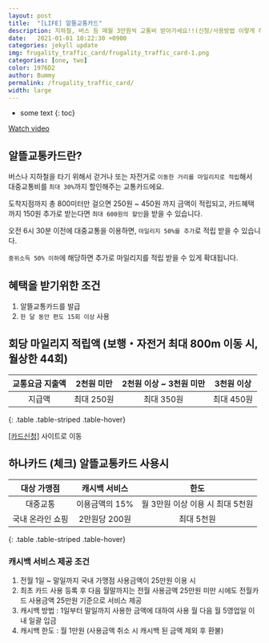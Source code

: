 ```yaml
---
layout: post
title:  "[LIFE] 알뜰교통카드"
description: 지하철, 버스 등 매월 3만원씩 교통비 받아가세요!!(신청/사용방법 이렇게 하시면 돼요)
date:   2021-01-01 10:22:30 +0900
categories: jekyll update
img: frugality_traffic_card/frugality_traffic_card-1.png
categories: [one, two]
color: 1976D2
author: Bummy
permalink: /frugality_traffic_card/
width: large
---
```


* some text
{: toc}

[Watch video](https://www.youtube.com/watch?v=YhJEyh0H-Mg)


## 알뜰교통카드란?

버스나 지하철을 타기 위해서 걷거나 또는 자전거로 ``이동한 거리를 마일리지로 적립``해서 대중교통비를 ``최대 30%``까지 할인해주는 교통카드에요.

도착지점까지 총 800미터만 걸으면 250원 ~ 450원 까지 금액이 적립되고, 카드혜택까지 150원 추가로 받는다면 ``최대 600원의 할인``을 받을 수 있습니다.

오전 6시 30분 이전에 대중교통을 이용하면, ``마일리지 50%를 추가``로 적립 받을 수 있습니다.

``중위소득 50% 이하``에 해당하면 추가로 마일리지를 적립 받을 수 있게 확대됩니다.

## 혜택을 받기위한 조건

1. 알뜰교통카드를 발급
1. ``한 달 동안 편도 15회 이상`` 사용

## 회당 마일리지 적립액 (보행・자전거 최대 800m 이동 시, 월상한 44회)

| 교통요금 지출액 | 2천원 미만 | 2천원 이상 ~ 3천원 미만 | 3천원 이상 |
| :---: | :---: | :---:| :---: |
| 지급액 | 최대 250원 | 최대 350원 | 최대 450원 |
{: .table .table-striped .table-hover}


[[카드신청]][a] 사이트로 이동

## 하나카드 (체크) 알뜰교통카드 사용시

| 대상 가맹점 | 캐시백 서비스 | 한도 |
| :---: | :---: | :---: |
| 대중교통 | 이용금액의 15% | 월 3만원 이상 이용 시 최대 5천원 |
| 국내 온라인 쇼핑 | 2만원당 200원 | 최대 5천원 |
{: .table .table-striped .table-hover}

### 캐시백 서비스 제공 조건

1. 전월 1일 ~ 말일까지 국내 가맹점 사용금액이 25만원 이용 시
1. 최초 카드 사용 등록 후 다음 월말까지는 전월 사용금액 25만원 미만 시에도 전월카드 사용금액 25만원 기준으로 서비스 제공
1. 캐시백 방법 : 1일부터 말일까지 사용한 금액에 대하여 사용 월 다음 월 5영업일 이내 일괄 입금
1. 캐시백 한도 : 월 1만원 (사용금액 취소 시 캐시백 된 금액 제외 후 환불)

[a]: https://www.alcard.kr/

<style>
.page-container {max-width: 100%}
</style>